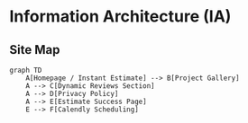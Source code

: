 # Information Architecture (IA)
## Site Map
```mermaid
graph TD
    A[Homepage / Instant Estimate] --> B[Project Gallery]
    A --> C[Dynamic Reviews Section]
    A --> D[Privacy Policy]
    A --> E[Estimate Success Page]
    E --> F[Calendly Scheduling]
````
